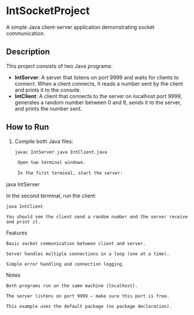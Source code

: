 # IntSocketProject

A simple Java client-server application demonstrating socket communication.

## Description

This project consists of two Java programs:

- **IntServer**: A server that listens on port 9999 and waits for clients to connect. When a client connects, it reads a number sent by the client and prints it to the console.
- **IntClient**: A client that connects to the server on localhost port 9999, generates a random number between 0 and 9, sends it to the server, and prints the number sent.

## How to Run

1. Compile both Java files:

   ```bash
   javac IntServer.java IntClient.java

    Open two terminal windows.

    In the first terminal, start the server:

java IntServer

In the second terminal, run the client:

    java IntClient

    You should see the client send a random number and the server receive and print it.

Features

    Basic socket communication between client and server.

    Server handles multiple connections in a loop (one at a time).

    Simple error handling and connection logging.

Notes

    Both programs run on the same machine (localhost).

    The server listens on port 9999 — make sure this port is free.

    This example uses the default package (no package declaration).
